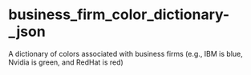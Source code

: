 # business_firm_color_dictionary-_json
A dictionary of colors associated with business firms (e.g., IBM is blue, Nvidia is green, and RedHat is red) 
